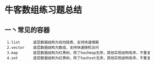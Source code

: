 #   牛客数组练习题总结
##  一丶常见的容器
     1.list      底层数据结构为双向链表，支持快速增删
     2.vector    底层数据结构为数组，支持快速随机访问
     3.map       底层数据结构为红黑树，除了hashmap无序，其他实现结构有序，不重复
     4.set       底层数据结构为红黑树，除了hashset无序，其他实现结构有序，不重复

